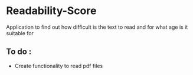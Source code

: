 # Readability-Score
Application to find out how difficult is the text to read and for what age is it suitable for
## To do :
* Create functionality to read pdf files
